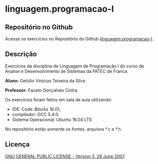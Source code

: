 linguagem.programacao-I
=======================

## Repositório no Github

Acesse os exercícios no Repositório do Github [linguagem.programacao-I](https://github.com/getuliovinicius/linguagem.programacao-I).

## Descrição

Exercícios da disciplina de Linguagem de Programação I do curso de Analise e Desenvolvimento de Sistemas da FATEC de Franca.

**Aluno:** Getúlio Vinicius Teixeira da Silva

**Professor:** Fausto Gonçalves Cintra

Os exercícios foram feitos em sala de aula utilizando:
+ IDE: Code::Blocks 16.01;
+ compilador: GCC 5.4.0.
+ Sistema Operacional: Ubuntu 16.04 LTS

No repositório estão somente os fontes, arquivos \*.c e \*.h.

## Licença

[GNU GENERAL PUBLIC LICENSE - Version 3, 29 June 2007](https://github.com/getuliovinicius/linguagem.programacao-I/blob/master/LICENSE).

